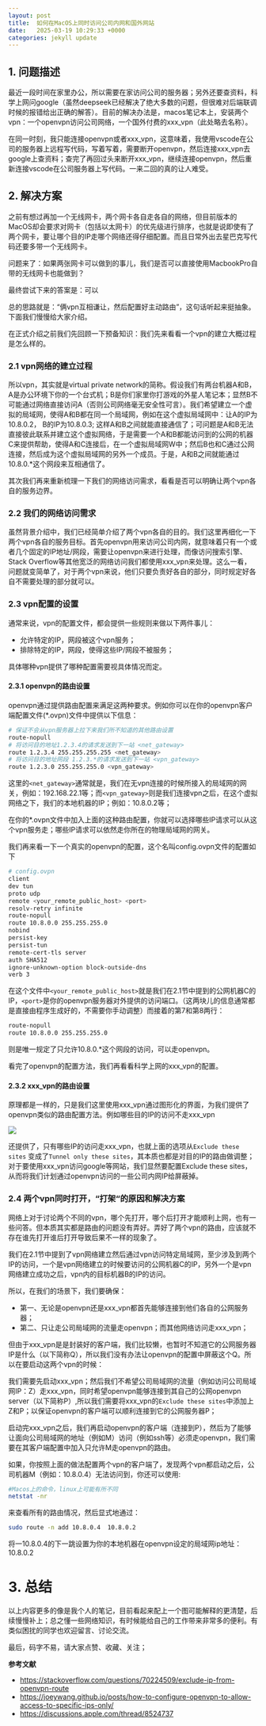 ```yaml
---
layout: post
title:  如何在MacOS上同时访问公司内网和国外网站 
date:   2025-03-19 10:29:33 +0000
categories: jekyll update
---
```



## 1. 问题描述

最近一段时间在家里办公，所以需要在家访问公司的服务器；另外还要查资料，科学上网问google（虽然deepseek已经解决了绝大多数的问题，但很难对后端联调时候的报错给出正确的解答）。目前的解决办法是，macos笔记本上，安装两个vpn：一个openvpn访问公司网络，一个国外付费的xxx_vpn（此处略去名称）。

在同一时刻，我只能连接openvpn或者xxx_vpn，这意味着，我使用vscode在公司的服务器上远程写代码，写着写着，需要断开openvpn，然后连接xxx_vpn去google上查资料；查完了再回过头来断开xxx_vpn，继续连接openvpn，然后重新连接vscode在公司服务器上写代码。一来二回的真的让人难受。

## 2. 解决方案

之前有想过再加一个无线网卡，两个网卡各自走各自的网络，但目前版本的MacOS却会要求对网卡（包括以太网卡）的优先级进行排序，也就是说即使有了两个网卡，要让哪个目的IP走哪个网络还得仔细配置。而且日常外出去星巴克写代码还要多带一个无线网卡。

问题来了：如果两张网卡可以做到的事儿，我们是否可以直接使用MacbookPro自带的无线网卡也能做到？

最终尝试下来的答案是：可以

总的思路就是：“俩vpn互相谦让，然后配置好主动路由”，这句话听起来挺抽象。下面我们慢慢给大家介绍。

在正式介绍之前我们先回顾一下预备知识：我们先来看看一个vpn的建立大概过程是怎么样的。

### 2.1 vpn网络的建立过程

所以vpn，其实就是virtual private network的简称。假设我们有两台机器A和B，A是办公环境下你的一个台式机；B是你们家里你打游戏的外星人笔记本；显然B不可能通过网络直接访问A（否则公司网络毫无安全性可言）。我们希望建立一个虚拟的局域网，使得A和B都在同一个局域网，例如在这个虚拟局域网中：让A的IP为10.8.0.2， B的IP为10.8.0.3;  这样A和B之间就能直接通信了；可问题是A和B无法直接彼此联系并建立这个虚拟网络，于是需要一个A和B都能访问到的公网的机器C来提供帮助，使得A和C连接后，在一个虚拟局域网W中；然后B也和C通过公网连接，然后成为这个虚拟局域网的另外一个成员。于是，A和B之间就能通过10.8.0.*这个网段来互相通信了。

其次我们再来重新梳理一下我们的网络访问需求，看看是否可以明确让两个vpn各自的服务边界。

### 2.2 我们的网络访问需求

虽然背景介绍中，我们已经简单介绍了两个vpn各自的目的。我们这里再细化一下两个vpn各自的服务目标。首先openvpn用来访问公司内网，就意味着只有一个或者几个固定的IP地址/网段，需要让openvpn来进行处理，而像访问搜索引擎、Stack Overflow等其他宽泛的网络访问我们都使用xxx_vpn来处理。这么一看，问题就变简单了，对于两个vpn来说，他们只要负责好各自的部分，同时规定好各自不需要处理的部分就可以。

### 2.3 vpn配置的设置

通常来说，vpn的配置文件，都会提供一些规则来做以下两件事儿：

* 允许特定的IP，网段被这个vpn服务；
* 排除特定的IP，网段，使得这些IP/网段不被服务；

具体哪种vpn提供了哪种配置需要视具体情况而定。

#### 2.3.1 openvpn的路由设置

openvpn通过提供路由配置来满足这两种要求。例如你可以在你的openvpn客户端配置文件(*.ovpn)文件中提供以下信息：

```bash
# 保证不会从vpn服务器上拉下来我们所不知道的其他路由设置
route-nopull
# 将访问目的地址1.2.3.4的请求发送到下一站 <net_gateway>
route 1.2.3.4 255.255.255.255 <net_gateway>
# 将访问目的地址网段 1.2.3.*的请求发送到下一站 <vpn_gateway>
route 1.2.3.0 255.255.255.0 <vpn_gateway>
```

这里的`<net_gateway>`通常就是，我们在无vpn连接的时候所接入的局域网的网关，例如：192.168.22.1等；而`<vpn_gateway>`则是我们连接vpn之后，在这个虚拟网络之下，我们的本地机器的IP；例如：10.8.0.2等；

在你的*.ovpn文件中加入上面的这种路由配置，你就可以选择哪些IP请求可以从这个vpn服务走；哪些IP请求可以依然走你所在的物理局域网的网关。

我们再来看一下一个真实的openvpn的配置，这个名叫config.ovpn文件的配置如下

```bash
# config.ovpn
client
dev tun
proto udp
remote <your_remote_public_host> <port>
resolv-retry infinite
route-nopull
route 10.8.0.0 255.255.255.0
nobind
persist-key
persist-tun
remote-cert-tls server
auth SHA512
ignore-unknown-option block-outside-dns
verb 3
```

在这个文件中`<your_remote_public_host>`就是我们在2.1节中提到的公网机器C的IP，`<port>`是你的openvpn服务器对外提供的访问端口。（这两块儿的信息通常都是直接由程序生成好的，不需要你手动调整）而接着的第7和第8两行：

```bash
route-nopull
route 10.8.0.0 255.255.255.0
```

则是唯一规定了只允许10.8.0.*这个网段的访问，可以走openvpn。

看完了openvpn的配置方法，我们再看看科学上网的xxx_vpn的配置。

#### 2.3.2 xxx_vpn的路由设置

原理都是一样的，只是我们这里使用xxx_vpn通过图形化的界面，为我们提供了openvpn类似的路由配置方法。例如哪些目的IP的访问不走xxx_vpn

![](/assets/img/image-20250320161711851.png)

还提供了，只有哪些IP的访问走xxx_vpn，也就上面的选项从`Exclude these sites` 变成了`Tunnel only these sites`，其本质也都是对目的IP的路由做调整；对于要使用xxx_vpn访问google等网站，我们显然要配置Exclude these sites，从而将我们计划通过openvpn访问的一些公司内网IP给屏蔽掉。

### 2.4 两个vpn同时打开，“打架“的原因和解决方案

网络上对于讨论两个不同的vpn，哪个先打开，哪个后打开才能顺利上网，也有一些问答。但本质其实都是路由的问题没有弄好。弄好了两个vpn的路由，应该就不存在谁先打开谁后打开导致后果不一样的现象了。

我们在2.1节中提到了vpn网络建立然后通过vpn访问特定局域网，至少涉及到两个IP的访问，一个是vpn网络建立的时候要访问的公网机器C的IP，另外一个是vpn网络建立成功之后，vpn内的目标机器B的IP的访问。

所以，在我们的场景下，我们要确保：

* 第一、无论是openvpn还是xxx_vpn都首先能够连接到他们各自的公网服务器；
* 第二、只让走公司局域网的流量走openvpn；而其他网络访问走xxx_vpn；

但由于xxx_vpn是是封装好的客户端，我们比较懒，也暂时不知道它的公网服务器IP是什么（以下简称Q），所以我们没有办法让openvpn的配置中屏蔽这个Q。所以在要启动这两个vpn的时候：

我们需要先启动xxx_vpn；然后我们不希望公司局域网的流量（例如访问公司局域网IP：Z）走xxx_vpn，同时希望openvpn能够连接到其自己的公网openvpn server（以下简称P）,所以我们需要将xxx_vpn的`Exclude these sites`中添加上Z和P；以保证openvpn的客户端可以顺利连接到它的公网服务器P；

启动完xxx_vpn之后，我们再启动openvpn的客户端（连接到P），然后为了能够让面向公司局域网的地址（例如M）访问（例如ssh等）必须走openvpn，我们需要在其客户端配置中加入只允许M走openvpn的路由。

如果，你按照上面的做法配置两个vpn的客户端了，发现两个vpn都启动之后，公司机器M（例如：10.8.0.4）无法访问到，你还可以使用:

```bash
#Macos上的命令，linux上可能有所不同
netstat -nr
```

来查看所有的路由情况，然后显式地通过：

```bash
sudo route -n add 10.8.0.4  10.8.0.2
```

将一10.8.0.4的下一跳设置为你的本地机器在openvpn设定的局域网ip地址：10.8.0.2 

# 3. 总结

以上内容更多的像是我个人的笔记，目前看起来配上一个图可能解释的更清楚，后续慢慢补上；总之懂一些网络知识，有时候能给自己的工作带来非常多的便利。有类似困扰的同学也欢迎留言、讨论交流。

最后，码字不易，请大家点赞、收藏、关注；



**参考文献**

* https://stackoverflow.com/questions/70224509/exclude-ip-from-openvpn-route
* https://joeywang.github.io/posts/how-to-configure-openvpn-to-allow-access-to-specific-ips-only/
* https://discussions.apple.com/thread/8524737